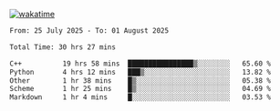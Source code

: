 [![wakatime](https://wakatime.com/badge/user/ef685785-b2de-4416-b5c6-df540c453238.svg)](https://wakatime.com/@ef685785-b2de-4416-b5c6-df540c453238)

<!--START_SECTION:waka-->

```txt
From: 25 July 2025 - To: 01 August 2025

Total Time: 30 hrs 27 mins

C++          19 hrs 58 mins  ████████████████▒░░░░░░░░   65.60 %
Python       4 hrs 12 mins   ███▒░░░░░░░░░░░░░░░░░░░░░   13.82 %
Other        1 hr 38 mins    █▒░░░░░░░░░░░░░░░░░░░░░░░   05.38 %
Scheme       1 hr 25 mins    █▒░░░░░░░░░░░░░░░░░░░░░░░   04.69 %
Markdown     1 hr 4 mins     █░░░░░░░░░░░░░░░░░░░░░░░░   03.53 %
```

<!--END_SECTION:waka-->
